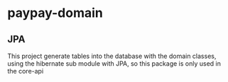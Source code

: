 # paypay-domain

## JPA
This project generate tables into the database with the domain classes, using the hibernate sub module with JPA, so this package is only used in the core-api 
